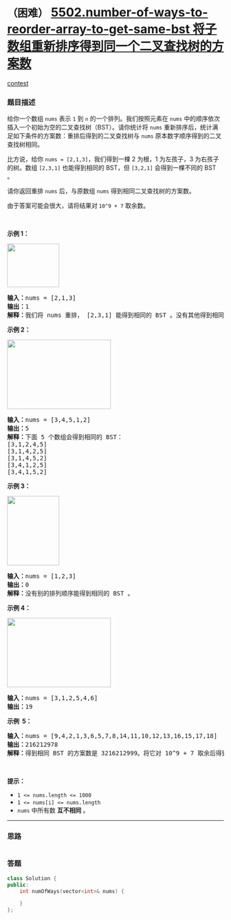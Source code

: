 # `（困难）` [5502.number-of-ways-to-reorder-array-to-get-same-bst 将子数组重新排序得到同一个二叉查找树的方案数](https://leetcode-cn.com/problems/number-of-ways-to-reorder-array-to-get-same-bst/)

[contest](https://leetcode-cn.com/contest/weekly-contest-204/problems/number-of-ways-to-reorder-array-to-get-same-bst/)

### 题目描述
<p>给你一个数组 <code>nums</code>&nbsp;表示 <code>1</code>&nbsp;到 <code>n</code>&nbsp;的一个排列。我们按照元素在 <code>nums</code>&nbsp;中的顺序依次插入一个初始为空的二叉查找树（BST）。请你统计将 <code>nums</code>&nbsp;重新排序后，统计满足如下条件的方案数：重排后得到的二叉查找树与 <code>nums</code>&nbsp;原本数字顺序得到的二叉查找树相同。</p>

<p>比方说，给你&nbsp;<code>nums = [2,1,3]</code>，我们得到一棵 2 为根，1 为左孩子，3 为右孩子的树。数组&nbsp;<code>[2,3,1]</code>&nbsp;也能得到相同的 BST，但&nbsp;<code>[3,2,1]</code>&nbsp;会得到一棵不同的&nbsp;BST 。</p>

<p>请你返回重排 <code>nums</code>&nbsp;后，与原数组 <code>nums</code>&nbsp;得到相同二叉查找树的方案数。</p>

<p>由于答案可能会很大，请将结果对<strong>&nbsp;</strong><code>10^9 + 7</code>&nbsp;取余数。</p>

<p>&nbsp;</p>

<p><strong>示例 1：</strong></p>

<p><img style="height: 101px; width: 121px;" src="https://assets.leetcode-cn.com/aliyun-lc-upload/uploads/2020/08/30/bb.png" alt=""></p>

<pre><strong>输入：</strong>nums = [2,1,3]
<strong>输出：</strong>1
<strong>解释：</strong>我们将 nums 重排， [2,3,1] 能得到相同的 BST 。没有其他得到相同 BST 的方案了。
</pre>

<p><strong>示例 2：</strong></p>

<p><strong><img style="height: 161px; width: 241px;" src="https://assets.leetcode-cn.com/aliyun-lc-upload/uploads/2020/08/30/ex1.png" alt=""></strong></p>

<pre><strong>输入：</strong>nums = [3,4,5,1,2]
<strong>输出：</strong>5
<strong>解释：</strong>下面 5 个数组会得到相同的 BST：
[3,1,2,4,5]
[3,1,4,2,5]
[3,1,4,5,2]
[3,4,1,2,5]
[3,4,1,5,2]
</pre>

<p><strong>示例 3：</strong></p>

<p><strong><img style="height: 161px; width: 121px;" src="https://assets.leetcode-cn.com/aliyun-lc-upload/uploads/2020/08/30/ex4.png" alt=""></strong></p>

<pre><strong>输入：</strong>nums = [1,2,3]
<strong>输出：</strong>0
<strong>解释：</strong>没有别的排列顺序能得到相同的 BST 。
</pre>

<p><strong>示例 4：</strong></p>

<p><strong><img style="height: 161px; width: 241px;" src="https://assets.leetcode-cn.com/aliyun-lc-upload/uploads/2020/08/30/abc.png" alt=""></strong></p>

<pre><strong>输入：</strong>nums = [3,1,2,5,4,6]
<strong>输出：</strong>19
</pre>

<p><strong>示例&nbsp; 5：</strong></p>

<pre><strong>输入：</strong>nums = [9,4,2,1,3,6,5,7,8,14,11,10,12,13,16,15,17,18]
<strong>输出：</strong>216212978
<strong>解释：</strong>得到相同 BST 的方案数是 3216212999。将它对 10^9 + 7 取余后得到 216212978。
</pre>

<p>&nbsp;</p>

<p><strong>提示：</strong></p>

<ul>
	<li><code>1 <= nums.length <= 1000</code></li>
	<li><code>1 <= nums[i] <= nums.length</code></li>
	<li><code>nums</code>&nbsp;中所有数 <strong>互不相同</strong>&nbsp;。</li>
</ul>


---
### 思路
```
```



### 答题
``` C++
class Solution {
public:
    int numOfWays(vector<int>& nums) {

    }
};
```




